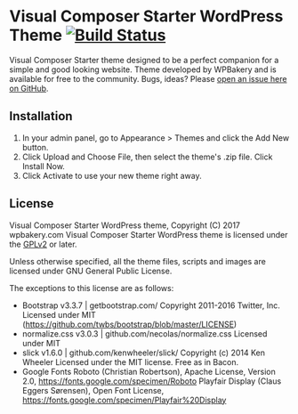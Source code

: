 
Visual Composer Starter WordPress Theme [![Build Status](https://api.travis-ci.org/wpbakery/visual-composer-starter.svg?branch=master)](https://travis-ci.org/wpbakery/visual-composer-starter)
===
Visual Composer Starter theme designed to be a perfect companion for a simple and good looking website. Theme developed by WPBakery and is available for free to the community. Bugs, ideas? Please [open an issue here on GitHub](https://github.com/wpbakery/visual-composer-starter/issues/new).

Installation
------------    

1. In your admin panel, go to Appearance > Themes and click the Add New button.
2. Click Upload and Choose File, then select the theme's .zip file. Click Install Now.
3. Click Activate to use your new theme right away.

License
-------
Visual Composer Starter WordPress theme, Copyright (C) 2017 wpbakery.com
Visual Composer Starter WordPress theme is licensed under the [GPLv2](http://www.gnu.org/licenses/gpl-2.0.html) or later.

Unless otherwise specified, all the theme files, scripts and images are licensed under GNU General Public License.

The exceptions to this license are as follows:
* Bootstrap v3.3.7 | getbootstrap.com/
    Copyright 2011-2016 Twitter, Inc.
    Licensed under MIT (https://github.com/twbs/bootstrap/blob/master/LICENSE)
* normalize.css v3.0.3 | github.com/necolas/normalize.css
    Licensed under MIT
* slick v1.6.0 | github.com/kenwheeler/slick/
    Copyright (c) 2014 Ken Wheeler
    Licensed under the MIT license.
    Free as in Bacon.
* Google Fonts
    Roboto (Christian Robertson), Apache License, Version 2.0, https://fonts.google.com/specimen/Roboto
    Playfair Display (Claus Eggers Sørensen), Open Font License, https://fonts.google.com/specimen/Playfair%20Display
